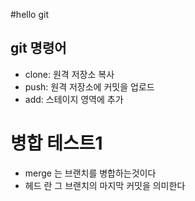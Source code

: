 #hello git

## git 명령어
- clone: 원격 저장소 복사
- push: 원격 저장소에 커밋을 업로드
- add: 스테이지 영역에 추가

# 병합 테스트1
- merge 는 브랜치를 병합하는것이다
- 헤드 란 그 브랜치의 마지막 커밋을 의미한다